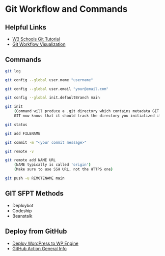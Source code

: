 # Git Workflow and Commands

## Helpful Links
- [W3 Schools Git Tutorial](https://www.w3schools.com/git/git_getstarted.asp?remote=github)
- [Git Workflow Visualization](https://ndpsoftware.com/git-cheatsheet.html#loc=local_repo)

## Commands

```bash
git log

git config --global user.name "username"

git config --global user.email "your@email.com"

git config --global init.defaultBranch main

git init
    (Command will produce a .git directory which contains metadata GIT created to track changes to files and folders within that directory. 
    GIT now knows that it should track the directory you initialized it on, treating it as a local GIT repository.)

git status

git add FILENAME

git commit -m "<your commit message>"

git remote -v

git remote add NAME URL
    (NAME typically is called 'origin')
    (Make sure to use SSH URL, not the HTTPS one)

git push -u REMOTENAME main

```

## GIT SFPT Methods
- Deploybot
- Codeship
- Beanstalk

## Deploy from GitHub
- [Deploy WordPress to WP Engine](https://github.com/marketplace/actions/deploy-wordpress-to-wp-engine)
- [GitHub Action General Info](https://app.getguru.com/card/idEMMXXT/Github-Action-General-Info)

